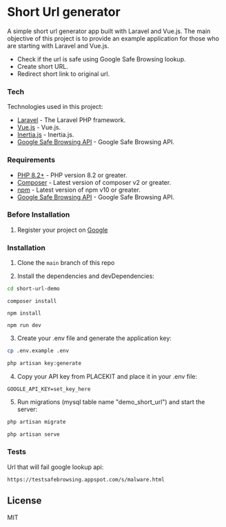 # Short Url generator


A simple short url generator app built with Laravel and Vue.js. The main objective of this project is to provide an example application for those who are starting with Laravel and Vue.js.

  - Check if the url is safe using Google Safe Browsing lookup.
  - Create short URL.
  - Redirect short link to original url.

### Tech

Technologies used in this project:

* [Laravel](https://github.com/laravel/laravel) - The Laravel PHP framework.
* [Vue.js](https://github.com/vuejs) - Vue.js.
* [Inertia.js](https://github.com/inertiajs) - Inertia.js.
* [Google Safe Browsing API](https://developers.google.com/safe-browsing/v4) - Google Safe Browsing API.


### Requirements

* [PHP 8.2+](https://www.php.net/) - PHP version 8.2 or greater.
* [Composer](https://getcomposer.org/download/) - Latest version of composer v2 or greater.
* [npm](https://www.npmjs.com/) - Latest version of npm v10 or greater.
* [Google Safe Browsing API](https://developers.google.com/safe-browsing/v4/lookup-api) - Google Safe Browsing API.

### Before Installation

1. Register your project on [Google](https://developers.google.com/safe-browsing/v4/get-started)

### Installation

1. Clone the `main` branch of this repo

2. Install the dependencies and devDependencies:

```sh
cd short-url-demo
```
```
composer install
```
```
npm install
```
```
npm run dev
```

3. Create your .env file and generate the application key:

```sh
cp .env.example .env
```
```sh
php artisan key:generate
```

4. Copy your API key from PLACEKIT and place it in your .env file:

```
GOOGLE_API_KEY=set_key_here
```

5. Run migrations (mysql table name "demo_short_url") and start the server:

```sh
php artisan migrate
```
```sh
php artisan serve
```

### Tests

Url that will fail google lookup api:

```
https://testsafebrowsing.appspot.com/s/malware.html
```

License
----

MIT
